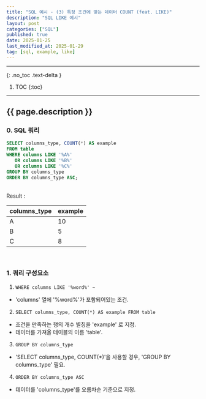 ```yaml
---
title: "SQL 예시 - (3) 특정 조건에 맞는 데이터 COUNT (feat. LIKE)"
description: "SQL LIKE 예시"
layout: post
categories: ["SQL"]
published: true
date: 2025-01-25
last_modified_at: 2025-01-29
tag: [sql, example, like]
---
```

---
{: .no_toc .text-delta }

1. TOC
{:toc}
---

<!-- 글의 제목은 ##
    나머지 큰 제목은 ###
    이후 나머지는 3개이상 -->

## {{ page.description }}

### 0. SQL 쿼리
```sql
SELECT columns_type, COUNT(*) AS example
FROM table
WHERE columns LIKE '%A%' 
   OR columns LIKE '%B%' 
   OR columns LIKE '%C%'
GROUP BY columns_type
ORDER BY columns_type ASC;
```
<br>
Result : <br>

| columns_type | example |
| ------------ | ------- |
| A | 10 |
| B | 5 |
| C | 8 |

<br>

### 1. 쿼리 구성요소
1. `WHERE columns LIKE '%word%' ~`
- 'columns' 열에 '%word%'가 포함되어있는 조건.
2. `SELECT columns_type, COUNT(*) AS example FROM table`
- 조건을 만족하는 행의 개수 별칭을 'example' 로 지정.
- 데이터를 가져올 테이블의 이름 'table'.
3. `GROUP BY columns_type`
- 'SELECT columns_type, COUNT(*)'을 사용할 경우, 'GROUP BY columns_type' 필요.
4. `ORDER BY columns_type ASC`
- 데이터를 'columns_type'를 오름차순 기준으로 지정.<br>
<br>